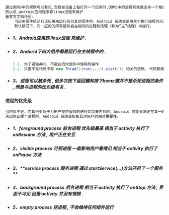 ```java
通过DDMS中的观察可以看见,当我在设备上每打开一个应用时,DDMS中的进程列表就会多一个相应包名的条目,这就是与该应用对应的一个进程.
所以说,android应用程序靠linux进程来维护.
看官方文档介绍:
    当应用组件启动且该应用未运行任何其他组件时，Android 系统会使用单个执行线程为应用启动新的 Linux 进程。
    默认情况下，同一应用的所有组件会在相同的进程和线程（称为“主”线程）中运行。
```

* ##### 1、Android应用靠 linux进程 来维护 .
* ##### 2、Andorid下四大组件都是运行在主线程中的 .

  ```java
  2.1. 为了避免ANR, 不能在四大组件中做耗时操作.
  2.2. 只要不在代码中写 new Thrad(){run(...)}.start(); 相关的逻辑, 代码都是执行在主线程中的.
  ```
* ##### 3、进程可以被杀死 , 但多次按下返回键和按下home键并不是杀死进程的条件 , 而是与进程的优先级有关 .

#### 进程的优先级

```java
当内存不足，而其他更急于为用户提供服务的进程又需要内存时，Android 可能会决定在某一时刻关闭某个进程。
决定终止哪个进程时，Android 系统会权衡其对用户的相对重要性。
```

* ##### 1、**foreground process 前台进程 优先级最高 相当于 activity 执行了 onResume 方法 , 用户正在交互**
* ##### 2、**visible process 可视进程 一直影响用户看得见 相当于 activity 执行了 onPause 方法**
* ##### 3、**service process 服务进程 通过 startService\(...\)方法开启了一个服务 **
* ##### 4、background process 后台进程 相当于 activity 执行了 onStop 方法 , 界面不可见 但是 activity 并没有销毁 .
* ##### 5、empty process 空进程 , 不会维持任何组件运行 



